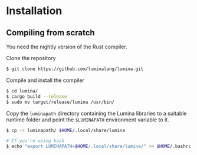 # Installation

## Compiling from scratch

You need the nightly version of the Rust compiler. 

Clone the repository

```bash
$ git clone https://github.com/luminalang/lumina.git
```

Compile and install the compiler

```bash
$ cd lumina/
$ cargo build --release
$ sudo mv target/release/lumina /usr/bin/
```

Copy the `luminapath` directory containing the Lumina libraries to a suitable runtime folder and point the `$LUMINAPATH` environment variable to it.

```bash
$ cp -r luminapath/ $HOME/.local/share/lumina

# If you're using bash
$ echo "export LUMINAPATH=$HOME/.local/share/lumina/" >> $HOME/.bashrc
```
